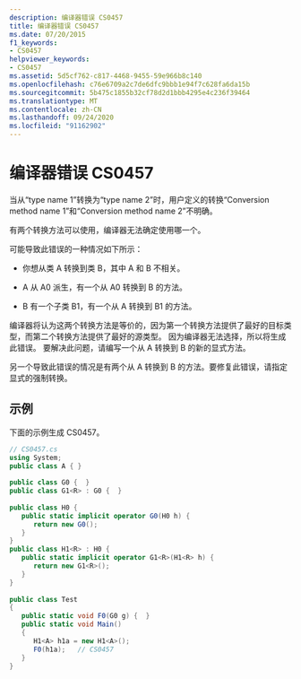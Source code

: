 ```yaml
---
description: 编译器错误 CS0457
title: 编译器错误 CS0457
ms.date: 07/20/2015
f1_keywords:
- CS0457
helpviewer_keywords:
- CS0457
ms.assetid: 5d5cf762-c817-4468-9455-59e966b8c140
ms.openlocfilehash: c76e6709a2c7de6dfc9bbb1e94f7c628fa6da15b
ms.sourcegitcommit: 5b475c1855b32cf78d2d1bbb4295e4c236f39464
ms.translationtype: MT
ms.contentlocale: zh-CN
ms.lasthandoff: 09/24/2020
ms.locfileid: "91162902"
---
```

# <a name="compiler-error-cs0457"></a>编译器错误 CS0457

当从“type name 1”转换为“type name 2”时，用户定义的转换“Conversion method name 1”和“Conversion method name 2”不明确。  
  
 有两个转换方法可以使用，编译器无法确定使用哪一个。  
  
 可能导致此错误的一种情况如下所示：  
  
- 你想从类 A 转换到类 B，其中 A 和 B 不相关。  
  
- A 从 A0 派生，有一个从 A0 转换到 B 的方法。  
  
- B 有一个子类 B1，有一个从 A 转换到 B1 的方法。  
  
 编译器将认为这两个转换方法是等价的，因为第一个转换方法提供了最好的目标类型，而第二个转换方法提供了最好的源类型。 因为编译器无法选择，所以将生成此错误。 要解决此问题，请编写一个从 A 转换到 B 的新的显式方法。  
  
 另一个导致此错误的情况是有两个从 A 转换到 B 的方法。要修复此错误，请指定显式的强制转换。  
  
## <a name="example"></a>示例  

 下面的示例生成 CS0457。  
  
```csharp  
// CS0457.cs  
using System;  
public class A { }  
  
public class G0 {  }  
public class G1<R> : G0 {  }  
  
public class H0 {  
   public static implicit operator G0(H0 h) {  
      return new G0();  
   }  
}  
public class H1<R> : H0 {  
   public static implicit operator G1<R>(H1<R> h) {  
      return new G1<R>();  
   }  
}  
  
public class Test
{  
   public static void F0(G0 g) {  }  
   public static void Main()
   {  
      H1<A> h1a = new H1<A>();  
      F0(h1a);   // CS0457  
   }  
}  
```
